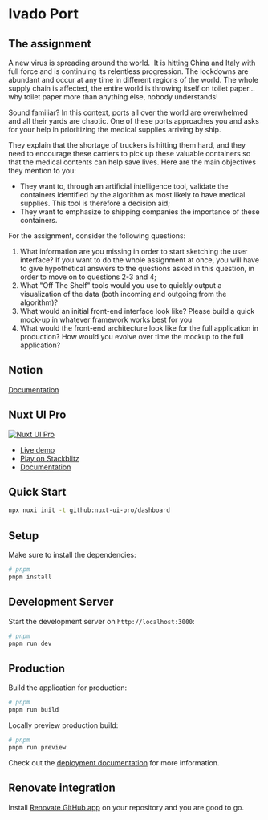 # Ivado Port

## The assignment

A new virus is spreading around the world.  It is hitting China and Italy with full force and is continuing its relentless progression. The lockdowns are abundant and occur at any time in different regions of the world. The whole supply chain is affected, the entire world is throwing  itself on toilet paper... why toilet paper more than anything else, nobody understands! 

Sound familiar? In this context, ports all over the world are overwhelmed and all their yards are chaotic. One of these ports approaches you and asks for your help in prioritizing the medical supplies arriving by ship.

They explain that the shortage of truckers is hitting them hard, and they need to encourage these carriers to pick up these valuable containers so that the medical contents can help save lives. Here are the main objectives they mention to you:

- They want to, through an artificial intelligence tool, validate the
containers identified by the algorithm as most likely to have medical
supplies. This tool is therefore a decision aid;
- They want to emphasize to shipping companies the importance of these containers.

For the assignment, consider the following questions:
1. What information are you missing in order to start sketching the user interface? If you want to do the whole assignment at once, you will have to give hypothetical answers to the questions asked in this question, in order to move on to questions 2-3 and 4;
2. What "Off The Shelf" tools would you use to quickly output a visualization of the data (both incoming and outgoing from the algorithm)?
3. What would an initial front-end interface look like? Please build a quick mock-up in whatever framework works best for you
4. What would the front-end architecture look like for the full application in production? How would you evolve over time the mockup to the full application?

## Notion

[Documentation](https://www.notion.so/Technical-Assignment-Prioritizing-Medical-Supplies-in-Overwhelmed-Ports-d1853202dd7d4ee5be5beb0e6a1618b4?pvs=4)

## Nuxt UI Pro

[![Nuxt UI Pro](https://img.shields.io/badge/Made%20with-Nuxt%20UI%20Pro-00DC82?logo=nuxt.js&labelColor=020420)](https://ui.nuxt.com/pro)

- [Live demo](https://dashboard-template.nuxt.dev/)
- [Play on Stackblitz](https://stackblitz.com/github/nuxt-ui-pro/dashboard)
- [Documentation](https://ui.nuxt.com/pro/getting-started)

## Quick Start

```bash [Terminal]
npx nuxi init -t github:nuxt-ui-pro/dashboard
```

## Setup

Make sure to install the dependencies:

```bash
# pnpm
pnpm install
```

## Development Server

Start the development server on `http://localhost:3000`:

```bash
# pnpm
pnpm run dev
```

## Production

Build the application for production:

```bash
# pnpm
pnpm run build
```

Locally preview production build:

```bash
# pnpm
pnpm run preview
```

Check out the [deployment documentation](https://nuxt.com/docs/getting-started/deployment) for more information.

## Renovate integration

Install [Renovate GitHub app](https://github.com/apps/renovate/installations/select_target) on your repository and you are good to go.
